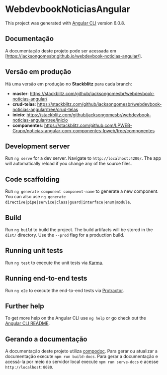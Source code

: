 # WebdevbookNoticiasAngular

This project was generated with [Angular CLI](https://github.com/angular/angular-cli) version 6.0.8.

## Documentação

A documentação deste projeto pode ser acessada em [https://jacksongomesbr.github.io/webdevbook-noticias-angular/].

## Versão em produção

Há uma versão em produção no **Stackblitz** para cada branch:

* **master**: https://stackblitz.com/github/jacksongomesbr/webdevbook-noticias-angular/
* **crud-telas**: https://stackblitz.com/github/jacksongomesbr/webdevbook-noticias-angular/tree/crud-telas
* **inicio**: https://stackblitz.com/github/jacksongomesbr/webdevbook-noticias-angular/tree/inicio
* **componentes**: https://stackblitz.com/github.com/LPWEB-Grupo/noticias-angular-com-componentes-lpweb/tree/componentes

## Development server

Run `ng serve` for a dev server. Navigate to `http://localhost:4200/`. The app will automatically reload if you change any of the source files.

## Code scaffolding

Run `ng generate component component-name` to generate a new component. You can also use `ng generate directive|pipe|service|class|guard|interface|enum|module`.

## Build

Run `ng build` to build the project. The build artifacts will be stored in the `dist/` directory. Use the `--prod` flag for a production build.

## Running unit tests

Run `ng test` to execute the unit tests via [Karma](https://karma-runner.github.io).

## Running end-to-end tests

Run `ng e2e` to execute the end-to-end tests via [Protractor](http://www.protractortest.org/).

## Further help

To get more help on the Angular CLI use `ng help` or go check out the [Angular CLI README](https://github.com/angular/angular-cli/blob/master/README.md).

## Gerando a documentação

A documentação deste projeto utiliza [compodoc](https://compodoc.app/). Para gerar ou atualizar a documentação execute `npm run build-docs`. Para gerar a documentação e acessá-la por meio do servidor local execute `npm run serve-docs` e acesse `http://localhost:8080`.
